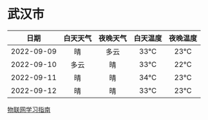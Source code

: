 # 武汉市
|日期|白天天气|夜晚天气|白天温度|夜晚温度|
|:--:|:--:|:--:|:--:|:--:|
|2022-09-09|晴|多云|33℃|23℃|
|2022-09-10|多云|晴|33℃|22℃|
|2022-09-11|晴|晴|34℃|23℃|
|2022-09-12|晴|晴|33℃|23℃|
 
[物联网学习指南](http://doc.lziqi.top/IoT)
